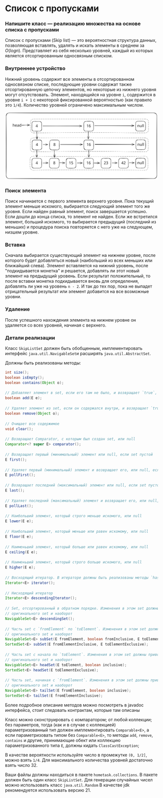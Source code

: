 # Список с пропусками

### Напишите класс — реализацию множества на основе списка с пропусками

Список с пропусками (Skip list) — это вероятностная структура данных, позволяющая вставлять, удалять и искать
элементы в среднем за $O(log{n})$. Представляет из себя несколько уровней, каждый из которых является отсортированным
односвязным списком.

### Внутреннее устройство

Нижний уровень содержит все элементы в отсортированном односвязном списке, последующие уровни содержат также
отсортированную цепочку элементов, но некоторые из нижнего уровня могут отсутствовать. Элемент, находящийся на уровне `i`,
содержится в уровне `i + 1` с некоторой фиксированной вероятностью (как правило это `1/4`). Количество уровней ограничено
максимальным числом.

![structure](./skiplist.svg)

### Поиск элемента

Поиск начинается с первого элемента верхнего уровня. Пока текущий элемент меньше искомого, выбирается следующий элемент
того же уровня. Если найден равный элемент, поиск завершается успешно. Если дошли до конца списка, то элемент не найден.
Если же встретился элемент, больший искомого, то выбирается предыдущий (последний из меньших) и процедура поиска повторяется
с него уже на следующем, низшем уровне.

### Вставка

Сначала выбирается существующий элемент на нижнем уровне, после которого будет добавляться новый (наибольший из
всех меньших или ближайший слева). Элемент вставляется на нижний уровень, после "подкидывается монетка" и решается,
добавлять ли этот новый элемент на предыдущий уровень. Если результат положительный, то после вставки монетка подкидывается
вновь для определения, добавлять ли уже на уровень `n - 2`. И так до тех пор, пока не выпадет отрицательный результат
или элемент добавится на все возможные уровни.

### Удаление

После успешного нахождения элемента на нижнем уровне он удаляется со всех уровней, начиная с верхнего.

### Детали реализации

Класс `SkipListSet` должен быть обобщенным, имплементировать интерфейс `java.util.NavigableSet`и расширять
`java.util.AbstractSet`.

Должны быть реализованы методы:
```java
int size();
boolean isEmpty();
boolean contains(Object o);

// Добавляет элемент в set, если его там не было, и возвращает `true`, иначе `false`
boolean add(E e);

// Удаляет элемент из set, если он содержался внутри, и возвращает `true`, иначе `false`
boolean remove(Object o);

// Очищает все содержимое
void clear();

// Возвращает Comparator, с которым был создан set, или null
Comparator<? super E> comparator();

// Возвращает первый (минимальный) элемент или null, если set пустой
E first();

// Удаляет первый (минимальный) элемент и возвращает его, или null, если set пустой
E pollFirst();

// Возвращает последний (максимальный) элемент или null, если set пустой
E last();

// Удаляет последний (максимальный) элемент и возвращает его, или null, если set пустой
E pollLast();

// Наибольший элемент, который строго меньше искомого, или null
E lower(E e);

// Наибольший элемент, который меньше или равен искомому, или null
E floor(E e);

// Наименьший элемент, который больше или равен искомому, или null
E ceiling(E e);

// Наименьший элемент, который строго больше искомого, или null
E higher(E e);

// Восходящий итератор. В итераторе должны быть реализованы методы `hasNext`, `next` и `remove` согласно описанию в javadoc
Iterator<E> iterator();

// Нисходящий итератор
Iterator<E> descendingIterator();

// Set, отсортированный в обратном порядке. Изменения в этом set должны приводить к соответствующим изменениям
// оригинального set и наоборот
NavigableSet<E> descendingSet();

// Часть set с `fromElement` по `toElement`. Изменения в этом set должны приводить к соответствующим изменениям
// оригинального set и наоборот
NavigableSet<E> subSet(E fromElement, boolean fromInclusive, E toElement, boolean toInclusive);
SortedSet<E> subSet(E fromElementInclusive, E toElementExclusive);

// Часть set с начала по `toElement`. Изменения в этом set должны приводить к соответствующим изменениям
// оригинального set и наоборот
NavigableSet<E> headSet(E toElement, boolean inclusive);
SortedSet<E> headSet(E toElementExclusive);

// Часть set, начиная с `fromElement`. Изменения в этом set должны приводить к соответствующим изменениям
// оригинального set и наоборот
NavigableSet<E> tailSet(E fromElement, boolean inclusive);
SortedSet<E> tailSet(E fromElementInclusive);
```

Более подробное описание методов можно посмотреть в javadoc интерфейса, стоит следовать контрактам, которые там описаны

Класс можно сконструировать с компаратором; от любой коллекции; без параметров, тогда (как и в случае с коллекцией)
параметризованный тип должен имплементировать `Comparable<E>`, а если параметризовать типом без `Comparable<E>`, то
методы `add`, `remove`, `contains` и другие, принимающие обект или коллекцию параметризованного типа `E`, должны кидать `ClassCastException`;

В качестве вероятности используйте число в промежутке `(0, 1/2]`, можно взять `1/4`.
Для максимального количества уровней достаточно взять число 32.

Ваши файлы должны находиться в пакете `hometask.collections`. В пакете должен быть один класс `SkipListSet`.
Для генерации случайных чисел можно использовать класс `java.util.Random`
В качестве jdk рекомендуется использовать версию 21.
